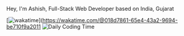 Hey, I'm Ashish, Full-Stack Web Developer based on India, Gujarat 

[![wakatime](https://wakatime.com/badge/user/018d7861-65e4-43a2-9694-be710f9a2011.svg)](https://wakatime.com/@018d7861-65e4-43a2-9694-be710f9a2011
![Daily Coding Time](https://wakatime.com/share/@codingashishdev/1533bd23-a89c-45e0-9771-346c3932c411.svg)
